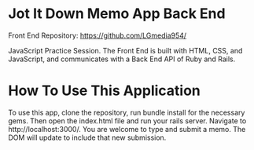 # Jot It Down Memo App Back End

Front End Repository: https://github.com/LGmedia954/

JavaScript Practice Session. The Front End is built with HTML, CSS, and JavaScript, and communicates with a Back End API of Ruby and Rails.

# How To Use This Application

To use this app, clone the repository, run bundle install for the necessary gems. Then open the index.html file and run your rails server. Navigate to http://localhost:3000/. You are welcome to type and submit a memo. The DOM will update to include that new submission.
